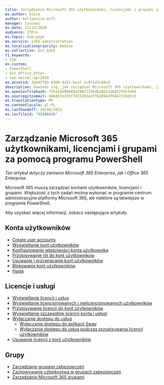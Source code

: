 ```yaml
---
title: Zarządzanie Microsoft 365 użytkownikami, licencjami i grupami za pomocą programu PowerShell
ms.author: kvice
author: kelleyvice-msft
manager: laurawi
ms.date: 11/13/2020
audience: ITPro
ms.topic: hub-page
ms.service: o365-administration
ms.localizationpriority: medium
ms.collection: Ent_O365
f1.keywords:
- CSH
ms.custom:
- PowerShell
- Ent_Office_Other
- seo-marvel-apr2020
ms.assetid: 26b9ff81-93b0-4251-beaf-3c9f1d7c80c8
description: Dowiedz się, jak zarządzać Microsoft 365 użytkownikami, licencjami i grupami za pomocą programu PowerShell.
ms.openlocfilehash: f3b1e3b98449a39027356d628d13abd575de3d44
ms.sourcegitcommit: d4b867e37bf741528ded7fb289e4f6847228d2c5
ms.translationtype: MT
ms.contentlocale: pl-PL
ms.lasthandoff: 10/06/2021
ms.locfileid: "62988426"
---
```

# <a name="manage-microsoft-365-user-accounts-licenses-and-groups-with-powershell"></a>Zarządzanie Microsoft 365 użytkownikami, licencjami i grupami za pomocą programu PowerShell

*Ten artykuł dotyczy zarówno Microsoft 365 Enterprise, jak i Office 365 Enterprise.*

Microsoft 365 muszą zarządzać kontami użytkowników, licencjami i grupami. Większość z tych zadań można wykonać w programie centrum administracyjne platformy Microsoft 365, ale niektóre są łatwiejsze w programie PowerShell.

Aby uzyskać więcej informacji, zobacz następujące artykuły.

## <a name="user-accounts"></a>Konta użytkowników

- [Create user accounts](create-user-accounts-with-microsoft-365-powershell.md)
- [Wyświetlanie kont użytkowników](view-user-accounts-with-microsoft-365-powershell.md)
- [Konfigurowanie właściwości konta użytkownika](configure-user-account-properties-with-microsoft-365-powershell.md)
- [Przypisywanie ról do kont użytkowników](assign-roles-to-user-accounts-with-microsoft-365-powershell.md)
- [Usuwanie i przywracanie kont użytkowników](delete-and-restore-user-accounts-with-microsoft-365-powershell.md)
- [Blokowanie kont użytkowników](block-user-accounts-with-microsoft-365-powershell.md)
- [Hasła](manage-passwords-with-microsoft-365-powershell.md)

## <a name="licenses-and-services"></a>Licencje i usługi
- [Wyświetlanie licencji i usług](view-licenses-and-services-with-microsoft-365-powershell.md)
- [Wyświetlanie licencjonowanych i nielicencjonowanych użytkowników](view-licensed-and-unlicensed-users-with-microsoft-365-powershell.md)
- [Przypisywanie licencji do kont użytkowników](assign-licenses-to-user-accounts-with-microsoft-365-powershell.md)
- [Wyświetlanie szczegółów licencji konta i usługi](view-account-license-and-service-details-with-microsoft-365-powershell.md)
- [Wyłączanie dostępu do usług](disable-access-to-services-with-microsoft-365-powershell.md)
  - [Wyłączanie dostępu do aplikacji Sway](disable-access-to-sway-with-microsoft-365-powershell.md)
  - [Wyłączanie dostępu do usług podczas przypisywania licencji użytkowników](disable-access-to-services-while-assigning-user-licenses.md)
- [Usuwanie licencji z kont użytkowników](remove-licenses-from-user-accounts-with-microsoft-365-powershell.md)

## <a name="groups"></a>Grupy
- [Zarządzanie grupami zabezpieczeń](manage-security-groups-with-microsoft-365-powershell.md)
- [Zachowywanie członkostwa w grupach zabezpieczeń](maintain-group-membership-with-microsoft-365-powershell.md)
- [Zarządzanie Microsoft 365 grupami](manage-microsoft-365-groups-with-powershell.md)

